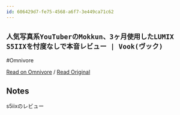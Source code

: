 ```yaml
---
id: 606429d7-fe75-4568-a6f7-3e449ca71c62
---
```


## `人気写真系YouTuberのMokkun、3ヶ月使用したLUMIX S5IIXを忖度なしで本音レビュー | Vook(ヴック)`
#Omnivore

[Read on Omnivore](https://omnivore.app/me/you-tuber-mokkun-3-lumix-s-5-iix-vook-1902b8f4305) / [Read Original](https://vook.vc/n/6927)

## Notes

s5iixのレビュー


